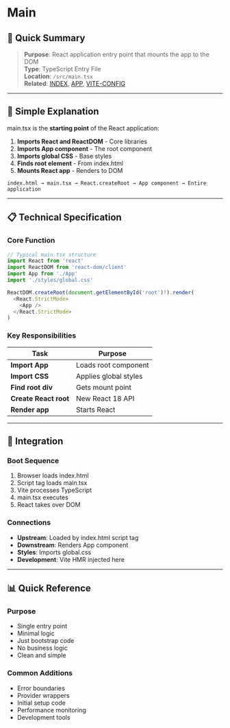 # Main

## 🎯 Quick Summary
> **Purpose**: React application entry point that mounts the app to the DOM  
> **Type**: TypeScript Entry File  
> **Location**: `/src/main.tsx`  
> **Related**: [INDEX](../02-PUBLIC/INDEX.md), [APP](../01-CORE/APP.md), [VITE-CONFIG](../01-CORE/VITE-CONFIG.md)

---

## 🔄 Simple Explanation

main.tsx is the **starting point** of the React application:

1. **Imports React and ReactDOM** - Core libraries
2. **Imports App component** - The root component
3. **Imports global CSS** - Base styles
4. **Finds root element** - From index.html
5. **Mounts React app** - Renders to DOM

```
index.html → main.tsx → React.createRoot → App component → Entire application
```

---

## 📋 Technical Specification

### Core Function

```typescript
// Typical main.tsx structure
import React from 'react'
import ReactDOM from 'react-dom/client'
import App from './App'
import './styles/global.css'

ReactDOM.createRoot(document.getElementById('root')!).render(
  <React.StrictMode>
    <App />
  </React.StrictMode>
)
```

### Key Responsibilities
| Task | Purpose |
|------|---------|
| **Import App** | Loads root component |
| **Import CSS** | Applies global styles |
| **Find root div** | Gets mount point |
| **Create React root** | New React 18 API |
| **Render app** | Starts React |

---

## 🔗 Integration

### Boot Sequence
1. Browser loads index.html
2. Script tag loads main.tsx
3. Vite processes TypeScript
4. main.tsx executes
5. React takes over DOM

### Connections
- **Upstream**: Loaded by index.html script tag
- **Downstream**: Renders App component
- **Styles**: Imports global.css
- **Development**: Vite HMR injected here

---

## 📊 Quick Reference

### Purpose
- Single entry point
- Minimal logic
- Just bootstrap code
- No business logic
- Clean and simple

### Common Additions
- Error boundaries
- Provider wrappers
- Initial setup code
- Performance monitoring
- Development tools